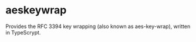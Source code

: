# aeskeywrap
Provides the RFC 3394 key wrapping (also known as aes-key-wrap), written in TypeScrypt.
